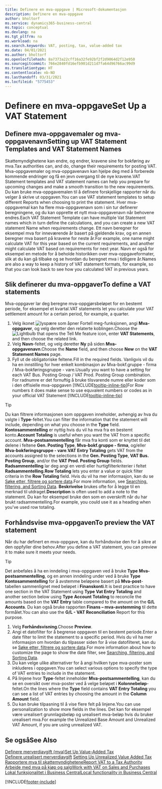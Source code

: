 ```yaml
---
title: Definere en mva-oppgave | Microsoft-dokumentasjon
description: Definere en mva-oppgave
author: bholtorf
ms.service: dynamics365-business-central
ms.topic: conceptual
ms.devlang: na
ms.tgt_pltfrm: na
ms.workload: na
ms.search.keywords: VAT, posting, tax, value-added tax
ms.date: 04/01/2021
ms.author: bholtorf
ms.openlocfilehash: 8a7373a22cff16a32fe92bf2f2d9064d2f12e950
ms.sourcegitcommit: 766e2840fd16efb901d211d7fa64d96766ac99d9
ms.translationtype: HT
ms.contentlocale: nb-NO
ms.lasthandoff: 03/31/2021
ms.locfileid: "5775453"
---
```

# <a name="set-up-a-vat-statement"></a><span data-ttu-id="2fdcf-103">Definere en mva-oppgave</span><span class="sxs-lookup"><span data-stu-id="2fdcf-103">Set Up a VAT Statement</span></span>

## <a name="setting-up-vat-statement-templates-and-vat-statement-names"></a><span data-ttu-id="2fdcf-104">Definere mva-oppgavemaler og mva-oppgavenavn</span><span class="sxs-lookup"><span data-stu-id="2fdcf-104">Setting up VAT Statement Templates and VAT Statement Names</span></span>
<span data-ttu-id="2fdcf-105">Skattemyndighetene kan endre, og endrer, kravene sine for bokføring av mva.</span><span class="sxs-lookup"><span data-stu-id="2fdcf-105">Tax authorities can, and do, change their requirements for posting VAT.</span></span> <span data-ttu-id="2fdcf-106">Mva-oppgavemaler og mva-oppgavenavn kan hjelpe deg med å forberede kommende endringer og få en jevn overgang til de nye kravene.</span><span class="sxs-lookup"><span data-stu-id="2fdcf-106">VAT Statement templates and VAT statement names can help you prepare for upcoming changes and make a smooth transition to the new requirements.</span></span> <span data-ttu-id="2fdcf-107">Du kan bruke mva-oppgavemalen til å definere forskjellige rapporter når du velger å skrive ut oppgaven.</span><span class="sxs-lookup"><span data-stu-id="2fdcf-107">You can use VAT statement templates to setup different Reports when choosing to print the statement.</span></span> <span data-ttu-id="2fdcf-108">Hver mva-oppgavemal kan ha flere mva-oppgavenavn som i sin tur definerer beregningene, og du kan opprette et nytt mva-oppgavenavn når behovene endres.</span><span class="sxs-lookup"><span data-stu-id="2fdcf-108">Each VAT Statement Template can have multiple Vat Statement names which in turn define the calculations, and you can create a new VAT statement Name when requirements change.</span></span> <span data-ttu-id="2fdcf-109">Ett navn beregner for eksempel mva for inneværende år basert på gjeldende krav, og en annen beregner mva basert på kravene for neste år.</span><span class="sxs-lookup"><span data-stu-id="2fdcf-109">For example, one name might calculate VAT for this year based on the current requirements, and another might calculate VAT based on requirements for next year.</span></span> <span data-ttu-id="2fdcf-110">Navn er også for eksempel en metode for å beholde historikken over mva-oppgaveformater, slik at du kan gå tilbake og se hvordan du beregnet mva i tidligere år.</span><span class="sxs-lookup"><span data-stu-id="2fdcf-110">Names are also a way to keep a history of VAT statement formats, for example, so that you can look back to see how you calculated VAT in previous years.</span></span>

## <a name="to-define-a-vat-statements"></a><span data-ttu-id="2fdcf-111">Slik definerer du mva-oppgaver</span><span class="sxs-lookup"><span data-stu-id="2fdcf-111">To define a VAT statements</span></span>
<span data-ttu-id="2fdcf-112">Mva-oppgaver lar deg beregne mva-oppgjørsbeløpet for en bestemt periode, for eksempel et kvartal.</span><span class="sxs-lookup"><span data-stu-id="2fdcf-112">VAT statements let you calculate your VAT settlement amount for a certain period, for example, a quarter.</span></span>

1. <span data-ttu-id="2fdcf-113">Velg ikonet ![lyspære som åpner Fortell meg-funksjonen](media/ui-search/search_small.png "Fortell hva du vil gjøre"), angi **Mva-oppgaver**, og velg deretter den relaterte koblingen.</span><span class="sxs-lookup"><span data-stu-id="2fdcf-113">Choose the ![Lightbulb that opens the Tell Me feature](media/ui-search/search_small.png "Tell me what you want to do") icon, enter **VAT Statements**, and then choose the related link.</span></span>  
2. <span data-ttu-id="2fdcf-114">Velg **Navn**-feltet, og velg deretter **Ny** på siden **Mva-oppgavenavn**.</span><span class="sxs-lookup"><span data-stu-id="2fdcf-114">Choose the **Name** field, and then choose **New** on the **VAT Statement Names** page.</span></span>
3. <span data-ttu-id="2fdcf-115">Fyll ut de obligatoriske feltene.</span><span class="sxs-lookup"><span data-stu-id="2fdcf-115">Fill in the required fields.</span></span> <span data-ttu-id="2fdcf-116">Vanligvis vil du ha en innstilling for hver enkelt kombinasjon av Mva-bokf.gruppe - firma / Mva-bokføringsgruppe - vare.</span><span class="sxs-lookup"><span data-stu-id="2fdcf-116">Usually you want to have a setting for each VAT Bus. Posting Group / VAT Prod. Posting Group combination.</span></span> <span data-ttu-id="2fdcf-117">For radnumre er det fornuftig å bruke tilsvarende numre eller koder som i den offisielle mva-oppgaven [!INCLUDE[tooltip-inline-tip](includes/tooltip-inline-tip_md.md)]</span><span class="sxs-lookup"><span data-stu-id="2fdcf-117">For Row numbers it does make sense to use equvalent numbers or codes as in your official VAT Statement [!INCLUDE[tooltip-inline-tip](includes/tooltip-inline-tip_md.md)]</span></span> 


> [!Tip]
> <span data-ttu-id="2fdcf-118">Du kan filtrere informasjonen som oppgaven inneholder, avhengig av hva du valgte i **Type**-feltet.</span><span class="sxs-lookup"><span data-stu-id="2fdcf-118">You can filter the information that the statement will include, depending on what you choose in the **Type** field.</span></span> <span data-ttu-id="2fdcf-119">**Kontosammentelling** er nyttig hvis du vil ha mva fra en bestemt konto.</span><span class="sxs-lookup"><span data-stu-id="2fdcf-119">**Account Totaling** is useful when you want the VAT from a specific account.</span></span>
<span data-ttu-id="2fdcf-120">**Mva-postsammentelling** får mva fra konti som er knyttet til det delene i feltene **Gen. Posting Type**, **Mva-bokf.gruppe - firma**, og/eller **Mva-bokføringsgruppe - vare**.</span><span class="sxs-lookup"><span data-stu-id="2fdcf-120">**VAT Entry Totaling** gets VAT from the accounts assigned to the selections in the **Gen. Posting Type**, **VAT Bus. Posting Group**, and/or the **VAT Prod. Posting Group** fields.</span></span> <span data-ttu-id="2fdcf-121">**Radsammentelling** lar deg angi en verdi eller hurtigfilterkriterier i feltet **Radsammentelling**.</span><span class="sxs-lookup"><span data-stu-id="2fdcf-121">**Row Totaling** lets you enter a value or quick filter criteria in the **Row Totaling** field.</span></span> <span data-ttu-id="2fdcf-122">Hvis du vil ha mer informasjon, kan du se [Søke etter, filtrere og sortere data](ui-enter-criteria-filters.md).</span><span class="sxs-lookup"><span data-stu-id="2fdcf-122">For more information, see [Searching, filtering, and Sorting Data](ui-enter-criteria-filters.md).</span></span> <span data-ttu-id="2fdcf-123">**Beskrivelse** brukes ofte for å legge til en merknad til utdraget.</span><span class="sxs-lookup"><span data-stu-id="2fdcf-123">**Description** is often used to add a note to the statement.</span></span> <span data-ttu-id="2fdcf-124">Du kan for eksempel bruke den som en overskrift når du har brukt radsammentelling.</span><span class="sxs-lookup"><span data-stu-id="2fdcf-124">For example, you could use it as a heading when you've used row totaling.</span></span>

## <a name="to-preview-the-vat-statement"></a><span data-ttu-id="2fdcf-125">Forhåndsvise mva-oppgaven</span><span class="sxs-lookup"><span data-stu-id="2fdcf-125">To preview the VAT statement</span></span>
<span data-ttu-id="2fdcf-126">Når du har definert en mva-oppgave, kan du forhåndsvise den for å sikre at den oppfyller dine behov.</span><span class="sxs-lookup"><span data-stu-id="2fdcf-126">After you define a VAT statement, you can preview it to make sure it meets your needs.</span></span>
> [!Tip]
> <span data-ttu-id="2fdcf-127">Det anbefales å ha en inndeling i mva-oppgaven ved å bruke **Type** **Mva-postsammentelling**, og en annen inndeling under ved å bruke **Type** **Kontosammentelling** for å avstemme beløpene basert på **Mva-post**-tabellen sammenlignet med beløpet i **Finanskonti**.</span><span class="sxs-lookup"><span data-stu-id="2fdcf-127">It is best practice to have one section in the VAT Statement using **Type** **Vat Entry Totaling** and another section below using **Type** **Account Totaling** to reconcile the amounts based on the **VAT Entry** table compared to the amount on the **G/L Accounts**.</span></span> <span data-ttu-id="2fdcf-128">Du kan også bruke rapporten **Finans – mva-avstemming** til dette formålet.</span><span class="sxs-lookup"><span data-stu-id="2fdcf-128">You can also use the **G/L - VAT Reconciliation** Report for this purpose.</span></span>

1. <span data-ttu-id="2fdcf-129">Velg **Forhåndsvisning**.</span><span class="sxs-lookup"><span data-stu-id="2fdcf-129">Choose **Preview**.</span></span>
2. <span data-ttu-id="2fdcf-130">Angi et datofilter for å begrense oppgaven til en bestemt periode.</span><span class="sxs-lookup"><span data-stu-id="2fdcf-130">Enter a date filter to limit the statement to a specific period.</span></span> <span data-ttu-id="2fdcf-131">Hvis du vil ha mer informasjon om hvordan du tilpasser siden for å vise datofilteret, kan du se [Søke etter, filtrere og sortere data](ui-enter-criteria-filters.md).</span><span class="sxs-lookup"><span data-stu-id="2fdcf-131">For more information about how to customize the page to show the date filter, see [Searching, filtering, and Sorting Data](ui-enter-criteria-filters.md).</span></span>
3. <span data-ttu-id="2fdcf-132">Du kan velge ulike alternativer for å angi hvilken type mva-poster som inkluderes i oppgaven.</span><span class="sxs-lookup"><span data-stu-id="2fdcf-132">You can select various options to specify the type of VAT entries to include in the statement.</span></span>
4. <span data-ttu-id="2fdcf-133">På linjene hvor **Type**-feltet inneholder **Mva-postsammentelling**, kan du se en oversikt over mva-poster ved å velge beløpet i **Kolonnebeløp**-feltet.</span><span class="sxs-lookup"><span data-stu-id="2fdcf-133">On the lines where the **Type** field contains **VAT Entry Totaling** you can see a list of VAT entries by choosing the amount in the **Column Amount** field.</span></span>
5. <span data-ttu-id="2fdcf-134">Du kan bruke tilpasning til å vise flere felt på linjene.</span><span class="sxs-lookup"><span data-stu-id="2fdcf-134">You can use personalization to show more fields in the lines.</span></span> <span data-ttu-id="2fdcf-135">Det kan for eksempel være urealisert grunnlagsbeløp og urealisert mva-beløp hvis du bruker urealisert mva.</span><span class="sxs-lookup"><span data-stu-id="2fdcf-135">For example the Unrealized Base Amount and Unrealized VAT Amount, if you are using unrealized VAT.</span></span>

## <a name="see-also"></a><span data-ttu-id="2fdcf-136">Se også</span><span class="sxs-lookup"><span data-stu-id="2fdcf-136">See Also</span></span>  
[<span data-ttu-id="2fdcf-137">Definere merverdiavgift (mva)</span><span class="sxs-lookup"><span data-stu-id="2fdcf-137">Set Up Value-Added Tax</span></span>](finance-setup-vat.md)  
<span data-ttu-id="2fdcf-138">[Definere urealisert merverdiavgift](finance-setup-unrealized-vat.md)    </span><span class="sxs-lookup"><span data-stu-id="2fdcf-138">[Setting Up Unrealized Value Added Tax](finance-setup-unrealized-vat.md)    </span></span>  
[<span data-ttu-id="2fdcf-139">Rapportere mva til skattemyndighetene</span><span class="sxs-lookup"><span data-stu-id="2fdcf-139">Report VAT to a Tax Authority</span></span>](finance-how-report-vat.md)  
[<span data-ttu-id="2fdcf-140">Arbeide med mva på kjøp og salg</span><span class="sxs-lookup"><span data-stu-id="2fdcf-140">Work with VAT on Sales and Purchases</span></span>](finance-work-with-vat.md)  
[<span data-ttu-id="2fdcf-141">Lokal funksjonalitet i Business Central</span><span class="sxs-lookup"><span data-stu-id="2fdcf-141">Local functionality in Business Central</span></span>](about-localization.md)


[!INCLUDE[footer-include](includes/footer-banner.md)]